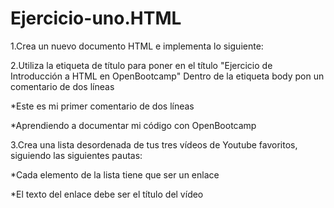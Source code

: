 # Ejercicio-uno.HTML

1.Crea un nuevo documento HTML e implementa lo siguiente:

2.Utiliza la etiqueta de título para poner en el título "Ejercicio de Introducción a HTML en OpenBootcamp"
Dentro de la etiqueta body pon un comentario de dos líneas

*Este es mi primer comentario de dos líneas

*Aprendiendo a documentar mi código con OpenBootcamp

3.Crea una lista desordenada de tus tres vídeos de Youtube favoritos, siguiendo las siguientes pautas:

*Cada elemento de la lista tiene que ser un enlace

*El texto del enlace debe ser el título del vídeo
